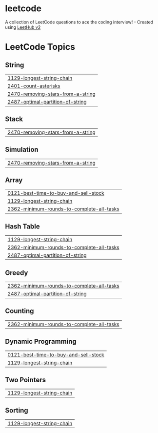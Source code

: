 # leetcode
A collection of LeetCode questions to ace the coding interview! - Created using [LeetHub v2](https://github.com/arunbhardwaj/LeetHub-2.0)

<!---LeetCode Topics Start-->
# LeetCode Topics
## String
|  |
| ------- |
| [1129-longest-string-chain](https://github.com/coreycasmedes/leetcode/tree/master/1129-longest-string-chain) |
| [2401-count-asterisks](https://github.com/coreycasmedes/leetcode/tree/master/2401-count-asterisks) |
| [2470-removing-stars-from-a-string](https://github.com/coreycasmedes/leetcode/tree/master/2470-removing-stars-from-a-string) |
| [2487-optimal-partition-of-string](https://github.com/coreycasmedes/leetcode/tree/master/2487-optimal-partition-of-string) |
## Stack
|  |
| ------- |
| [2470-removing-stars-from-a-string](https://github.com/coreycasmedes/leetcode/tree/master/2470-removing-stars-from-a-string) |
## Simulation
|  |
| ------- |
| [2470-removing-stars-from-a-string](https://github.com/coreycasmedes/leetcode/tree/master/2470-removing-stars-from-a-string) |
## Array
|  |
| ------- |
| [0121-best-time-to-buy-and-sell-stock](https://github.com/coreycasmedes/leetcode/tree/master/0121-best-time-to-buy-and-sell-stock) |
| [1129-longest-string-chain](https://github.com/coreycasmedes/leetcode/tree/master/1129-longest-string-chain) |
| [2362-minimum-rounds-to-complete-all-tasks](https://github.com/coreycasmedes/leetcode/tree/master/2362-minimum-rounds-to-complete-all-tasks) |
## Hash Table
|  |
| ------- |
| [1129-longest-string-chain](https://github.com/coreycasmedes/leetcode/tree/master/1129-longest-string-chain) |
| [2362-minimum-rounds-to-complete-all-tasks](https://github.com/coreycasmedes/leetcode/tree/master/2362-minimum-rounds-to-complete-all-tasks) |
| [2487-optimal-partition-of-string](https://github.com/coreycasmedes/leetcode/tree/master/2487-optimal-partition-of-string) |
## Greedy
|  |
| ------- |
| [2362-minimum-rounds-to-complete-all-tasks](https://github.com/coreycasmedes/leetcode/tree/master/2362-minimum-rounds-to-complete-all-tasks) |
| [2487-optimal-partition-of-string](https://github.com/coreycasmedes/leetcode/tree/master/2487-optimal-partition-of-string) |
## Counting
|  |
| ------- |
| [2362-minimum-rounds-to-complete-all-tasks](https://github.com/coreycasmedes/leetcode/tree/master/2362-minimum-rounds-to-complete-all-tasks) |
## Dynamic Programming
|  |
| ------- |
| [0121-best-time-to-buy-and-sell-stock](https://github.com/coreycasmedes/leetcode/tree/master/0121-best-time-to-buy-and-sell-stock) |
| [1129-longest-string-chain](https://github.com/coreycasmedes/leetcode/tree/master/1129-longest-string-chain) |
## Two Pointers
|  |
| ------- |
| [1129-longest-string-chain](https://github.com/coreycasmedes/leetcode/tree/master/1129-longest-string-chain) |
## Sorting
|  |
| ------- |
| [1129-longest-string-chain](https://github.com/coreycasmedes/leetcode/tree/master/1129-longest-string-chain) |
<!---LeetCode Topics End-->